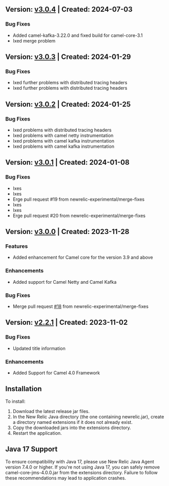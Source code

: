 ## Version: [v3.0.4](https://github.com/newrelic-experimental/newrelic-java-camel/releases/tag/v3.0.4) | Created: 2024-07-03
### Bug Fixes
- Added camel-kafka-3.22.0 and fixed build for camel-core-3.1
- Ixed merge problem

## Version: [v3.0.3](https://github.com/newrelic-experimental/newrelic-java-camel/releases/tag/v3.0.3) | Created: 2024-01-29
### Bug Fixes
- Ixed further problems with distributed tracing headers
- Ixed further problems with distributed tracing headers

## Version: [v3.0.2](https://github.com/newrelic-experimental/newrelic-java-camel/releases/tag/v3.0.2) | Created: 2024-01-25
### Bug Fixes
- Ixed problems with distributed tracing headers
- Ixed problems with camel netty instrumentation
- Ixed problems with camel kafka instrumentation
- Ixed problems with camel kafka instrumentation

## Version: [v3.0.1](https://github.com/newrelic-experimental/newrelic-java-camel/releases/tag/v3.0.1) | Created: 2024-01-08
### Bug Fixes
- Ixes
- Ixes
- Erge pull request #19 from newrelic-experimental/merge-fixes
- Ixes
- Ixes
- Erge pull request #20 from newrelic-experimental/merge-fixes

## Version: [v3.0.0](https://github.com/newrelic-experimental/newrelic-java-camel/releases/tag/v3.0.0) | Created: 2023-11-28
### Features
- Added enhancement for Camel core for the version 3.9 and above

### Enhancements
- Added support for Camel Netty and Camel Kafka

### Bug Fixes
- Merge pull request [#18](https://github.com/newrelic-experimental/newrelic-java-camel/pull/18) from newrelic-experimental/merge-fixes


## Version: [v2.2.1](https://github.com/newrelic-experimental/newrelic-java-camel/releases/tag/v2.2.1) | Created: 2023-11-02
### Bug Fixes
- Updated title information


### Enhancements
  - Added Support for Camel 4.0 Framework

## Installation

To install:

1. Download the latest release jar files.
2. In the New Relic Java directory (the one containing newrelic.jar), create a directory named extensions if it does not already exist.
3. Copy the downloaded jars into the extensions directory.
4. Restart the application.   

## Java 17 Support

To ensure compatibility with Java 17, please use New Relic Java Agent version 7.4.0 or higher.
If you're not using Java 17, you can safely remove camel-core-jms-4.0.0.jar from the extensions directory.
Failure to follow these recommendations may lead to application crashes.

